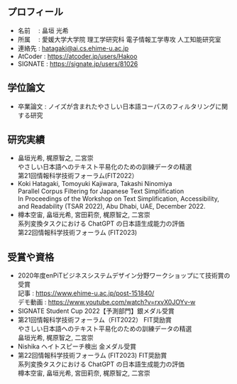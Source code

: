 ## プロフィール
- 名前 　: 畠垣 光希
- 所属 　: 愛媛大学大学院 理工学研究科 電子情報工学専攻 人工知能研究室
- 連絡先 : hatagaki@ai.cs.ehime-u.ac.jp
- AtCoder : https://atcoder.jp/users/Hakoo
- SIGNATE : https://signate.jp/users/81026

## 学位論文
- 卒業論文 : ノイズが含まれたやさしい日本語コーパスのフィルタリングに関する研究 

## 研究実績
- 畠垣光希, 梶原智之, 二宮崇  
やさしい日本語へのテキスト平易化のための訓練データの精選  
第21回情報科学技術フォーラム(FIT2022）  
- Koki Hatagaki, Tomoyuki Kajiwara, Takashi Ninomiya  
Parallel Corpus Filtering for Japanese Text Simplification  
In Proceedings of the Workshop on Text Simplification, Accessibility, and Readability (TSAR 2022), Abu Dhabi, UAE, December 2022.
- 樽本空宙, 畠垣光希, 宮田莉奈, 梶原智之, 二宮崇  
系列変換タスクにおける ChatGPT の日本語生成能力の評価  
第22回情報科学技術フォーラム (FIT2023)


## 受賞や資格
- 2020年度enPiTビジネスシステムデザイン分野ワークショップにて技術賞の受賞  
  記事 : https://www.ehime-u.ac.jp/post-151840/  
  デモ動画 : https://www.youtube.com/watch?v=rxvX0JOYv-w  
- SIGNATE Student Cup 2022【予測部門】銀メダル受賞
- 第21回情報科学技術フォーラム（FIT2022） FIT奨励賞  
  やさしい日本語へのテキスト平易化のための訓練データの精選  
  畠垣光希, 梶原智之, 二宮崇
- Nishika ヘイトスピーチ検出 金メダル受賞
- 第22回情報科学技術フォーラム (FIT2023) FIT奨励賞  
  系列変換タスクにおける ChatGPT の日本語生成能力の評価  
  樽本空宙, 畠垣光希, 宮田莉奈, 梶原智之, 二宮崇


<!--
**KHatagaki/Khatagaki** is a ✨ _special_ ✨ repository because its `README.md` (this file) appears on your GitHub profile.

Here are some ideas to get you started:

- 🔭 I’m currently working on ...
- 🌱 I’m currently learning ...
- 👯 I’m looking to collaborate on ...
- 🤔 I’m looking for help with ...
- 💬 Ask me about ...
- 📫 How to reach me: ...
- 😄 Pronouns: ...
- ⚡ Fun fact: ...
-->
